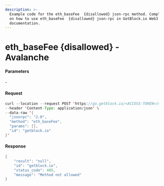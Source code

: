 ```yaml
---
description: >-
  Example code for the eth_baseFee  {disallowed} json-rpc method. Сomplete guide
  on how to use eth_baseFee  {disallowed} json-rpc in GetBlock.io Web3
  documentation.
---
```


# eth\_baseFee {disallowed} - Avalanche

#### Parameters

\-

#### Request

```java
curl --location --request POST 'https://go.getblock.io/<ACCESS-TOKEN>/mainnet/ext/bc/C/rpc' \
--header 'Content-Type: application/json' \
--data-raw '{
  "jsonrpc": "2.0",
  "method": "eth_baseFee",
  "params": [],
  "id": "getblock.io"
}'
```

#### Response

```java
{
    "result": "null",
    "id": "getblock.io",
    "status_code": 405,
    "message": "Method not allowed"
}
```
